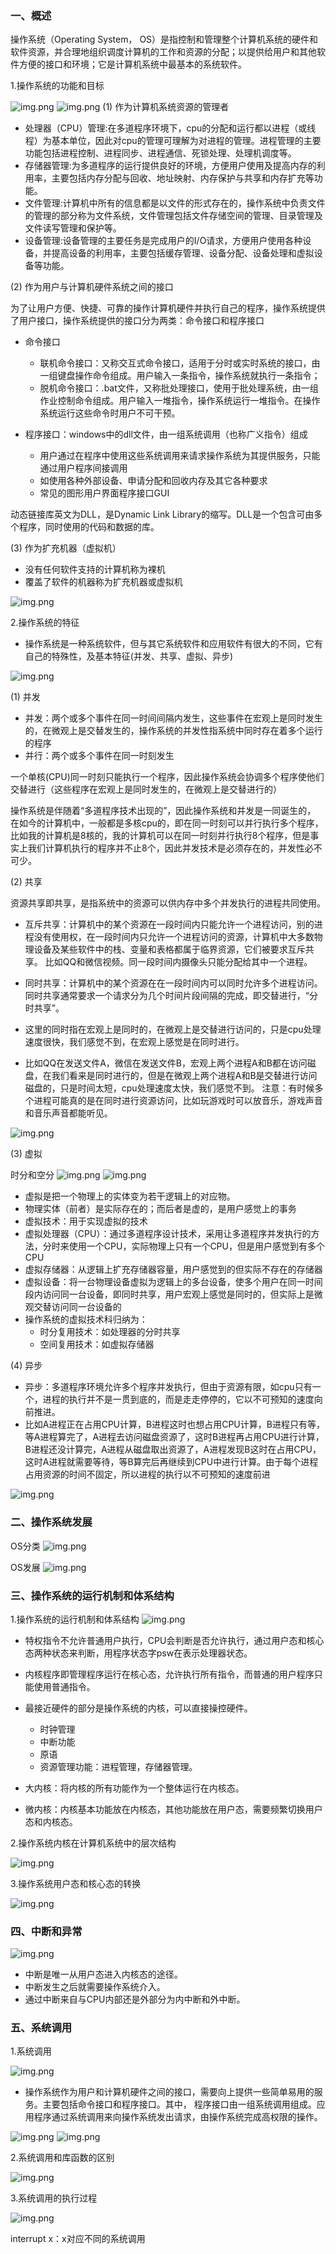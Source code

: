### 一、概述

操作系统（Operating System， OS）是指控制和管理整个计算机系统的硬件和软件资源，并合理地组织调度计算机的工作和资源的分配；以提供给用户和其他软件方便的接口和环境；它是计算机系统中最基本的系统软件。

1.操作系统的功能和目标

![img.png](images/1/1.1.png)
![img.png](images/1/1.3.png)
(1) 作为计算机系统资源的管理者

- 处理器（CPU）管理:在多道程序环境下，cpu的分配和运行都以进程（或线程）为基本单位，因此对cpu的管理可理解为对进程的管理。进程管理的主要功能包括进程控制、进程同步、进程通信、死锁处理、处理机调度等。
- 存储器管理:为多道程序的运行提供良好的环境，方便用户使用及提高内存的利用率，主要包括内存分配与回收、地址映射、内存保护与共享和内存扩充等功能。
- 文件管理:计算机中所有的信息都是以文件的形式存在的，操作系统中负责文件的管理的部分称为文件系统，文件管理包括文件存储空间的管理、目录管理及文件读写管理和保护等。
- 设备管理:设备管理的主要任务是完成用户的I/O请求，方便用户使用各种设备，并提高设备的利用率，主要包括缓存管理、设备分配、设备处理和虚拟设备等功能。


(2) 作为用户与计算机硬件系统之间的接口

为了让用户方便、快捷、可靠的操作计算机硬件并执行自己的程序，操作系统提供了用户接口，操作系统提供的接口分为两类：命令接口和程序接口

- 命令接口
    - 联机命令接口：又称交互式命令接口，适用于分时或实时系统的接口，由一组键盘操作命令组成。用户输入一条指令，操作系统就执行一条指令；
    - 脱机命令接口：.bat文件，又称批处理接口，使用于批处理系统，由一组作业控制命令组成。用户输入一堆指令，操作系统运行一堆指令。在操作系统运行这些命令时用户不可干预。


- 程序接口：windows中的dll文件，由一组系统调用（也称广义指令）组成
    - 用户通过在程序中使用这些系统调用来请求操作系统为其提供服务，只能通过用户程序间接调用
    - 如使用各种外部设备、申请分配和回收内存及其它各种要求
    - 常见的图形用户界面程序接口GUI

动态链接库英文为DLL，是Dynamic Link Library的缩写。DLL是一个包含可由多个程序，同时使用的代码和数据的库。

(3) 作为扩充机器（虚拟机）

- 没有任何软件支持的计算机称为裸机 
- 覆盖了软件的机器称为扩充机器或虚拟机

![img.png](images/1/1.2.png)

2.操作系统的特征

- 操作系统是一种系统软件，但与其它系统软件和应用软件有很大的不同，它有自己的特殊性，及基本特征(并发、共享、虚拟、异步)

![img.png](images/1/1.4.png)

(1) 并发

- 并发：两个或多个事件在同一时间间隔内发生，这些事件在宏观上是同时发生的，在微观上是交替发生的，操作系统的并发性指系统中同时存在着多个运行的程序
- 并行：两个或多个事件在同一时刻发生

一个单核(CPU)同一时刻只能执行一个程序，因此操作系统会协调多个程序使他们交替进行（这些程序在宏观上是同时发生的，在微观上是交替进行的）

操作系统是伴随着“多道程序技术出现的”，因此操作系统和并发是一同诞生的，
在如今的计算机中，一般都是多核cpu的，即在同一时刻可以并行执行多个程序，比如我的计算机是8核的，我的计算机可以在同一时刻并行执行8个程序，但是事实上我们计算机执行的程序并不止8个，因此并发技术是必须存在的，并发性必不可少。

(2) 共享

资源共享即共享，是指系统中的资源可以供内存中多个并发执行的进程共同使用。

- 互斥共享：计算机中的某个资源在一段时间内只能允许一个进程访问，别的进程没有使用权，在一段时间内只允许一个进程访问的资源，计算机中大多数物理设备及某些软件中的栈、变量和表格都属于临界资源，它们被要求互斥共享。
比如QQ和微信视频。同一段时间内摄像头只能分配给其中一个进程。
  
- 同时共享：计算机中的某个资源在在一段时间内可以同时允许多个进程访问。同时共享通常要求一个请求分为几个时间片段间隔的完成，即交替进行，“分时共享”。 
  
- 这里的同时指在宏观上是同时的，在微观上是交替进行访问的，只是cpu处理速度很快，我们感觉不到，在宏观上感觉是在同时进行。
  
- 比如QQ在发送文件A，微信在发送文件B，宏观上两个进程A和B都在访问磁盘，在我们看来是同时进行的，但是在微观上两个进程A和B是交替进行访问磁盘的，只是时间太短，cpu处理速度太快，我们感觉不到。
  注意：有时候多个进程可能真的是在同时进行资源访问，比如玩游戏时可以放音乐，游戏声音和音乐声音都能听见。
  
![img.png](images/1/1.5.png)

(3) 虚拟

时分和空分
![img.png](images/1/1.6.png)
![img.png](images/1/1.7.png)

- 虚拟是把一个物理上的实体变为若干逻辑上的对应物。
- 物理实体（前者）是实际存在的；而后者是虚的，是用户感觉上的事务
- 虚拟技术：用于实现虚拟的技术
- 虚拟处理器（CPU）：通过多道程序设计技术，采用让多道程序并发执行的方法，分时来使用一个CPU，实际物理上只有一个CPU，但是用户感觉到有多个CPU
- 虚拟存储器：从逻辑上扩充存储器容量，用户感觉到的但实际不存在的存储器
- 虚拟设备：将一台物理设备虚拟为逻辑上的多台设备，使多个用户在同一时间段内访问同一台设备，即同时共享，用户宏观上感觉是同时的，但实际上是微观交替访问同一台设备的
- 操作系统的虚拟技术科归纳为：
  - 时分复用技术：如处理器的分时共享
  - 空间复用技术：如虚拟存储器

(4) 异步

- 异步：多道程序环境允许多个程序并发执行，但由于资源有限，如cpu只有一个，进程的执行并不是一贯到底的，而是走走停停的，它以不可预知的速度向前推进。
- 比如A进程正在占用CPU计算，B进程这时也想占用CPU计算，B进程只有等，等A进程算完了，A进程去访问磁盘资源了，这时B进程再占用CPU进行计算，B进程还没计算完，A进程从磁盘取出资源了，A进程发现B这时在占用CPU，这时A进程就需要等待，等B算完后再继续到CPU中进行计算。由于每个进程占用资源的时间不固定，所以进程的执行以不可预知的速度前进

![img.png](images/1/1.8.png)

### 二、操作系统发展

OS分类
![img.png](images/1/1.9.png)

OS发展
![img.png](images/1/1.10.png)

### 三、操作系统的运行机制和体系结构

1.操作系统的运行机制和体系结构
![img.png](images/1/1.11.png)

- 特权指令不允许普通用户执行，CPU会判断是否允许执行，通过用户态和核心态两种状态来判断，用程序状态字psw在表示处理器状态。
- 内核程序即管理程序运行在核心态，允许执行所有指令，而普通的用户程序只能使用普通指令。
- 最接近硬件的部分是操作系统的内核，可以直接操控硬件。
  - 时钟管理
  - 中断功能
  - 原语
  - 资源管理功能：进程管理，存储器管理。
  
- 大内核：将内核的所有功能作为一个整体运行在内核态。
- 微内核：内核基本功能放在内核态，其他功能放在用户态，需要频繁切换用户态和内核态。

2.操作系统内核在计算机系统中的层次结构

![img.png](images/1/1.12.png)

3.操作系统用户态和核心态的转换

![img.png](images/1/1.13.png)

### 四、中断和异常

![img.png](images/1/1.14.png)

- 中断是唯一从用户态进入内核态的途径。
- 中断发生之后就需要操作系统介入。
- 通过中断来自与CPU内部还是外部分为内中断和外中断。

### 五、系统调用

1.系统调用

![img.png](images/1/1.15.png)

- 操作系统作为用户和计算机硬件之间的接口，需要向上提供一些简单易用的服务。主要包括命令接口和程序接口。其中，
  程序接口由一组系统调用组成。应用程序通过系统调用来向操作系统发出请求，由操作系统完成高权限的操作。

![img.png](images/1/1.16.png)
![img.png](images/1/1.17.png)

2.系统调用和库函数的区别

![img.png](images/1/1.18.png)

3.系统调用的执行过程

![img.png](images/1/1.19.png)

interrupt x：x对应不同的系统调用




























































